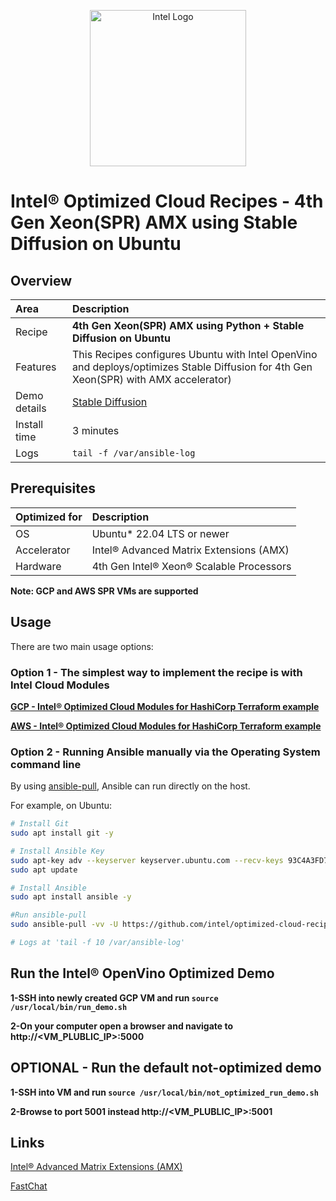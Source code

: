 <p align="center">
  <img src="https://github.com/intel/optimized-cloud-recipes/blob/main/images/logo-classicblue-800px.png?raw=true" alt="Intel Logo" width="250"/>
</p>

# Intel® Optimized Cloud Recipes  - 4th Gen Xeon(SPR) AMX using Stable Diffusion on Ubuntu

## Overview

| Area   | Description                                                 |
| :----- | :---------------------------------------------------------- |
| Recipe | **4th Gen Xeon(SPR) AMX using Python + Stable Diffusion on Ubuntu** |
| Features| This Recipes configures Ubuntu with Intel OpenVino and deploys/optimizes Stable Diffusion for 4th Gen Xeon(SPR) with AMX accelerator)
Demo details |  [Stable Diffusion](https://huggingface.co/stabilityai/stable-diffusion-2-1)
| Install time | 3 minutes |
| Logs | `tail -f /var/ansible-log`|

## Prerequisites

| Optimized for | Description                              |
| :------------ | :--------------------------------------- |
| OS            | Ubuntu* 22.04 LTS or newer               |
| Accelerator     | Intel® Advanced Matrix Extensions (AMX)  |
| Hardware      | 4th Gen Intel® Xeon® Scalable Processors |

**Note: GCP and AWS SPR VMs are supported**

## Usage

There are two main usage options:

### Option 1 - The simplest way to implement the recipe is with Intel Cloud Modules

[**GCP - Intel® Optimized Cloud Modules for HashiCorp Terraform example**](https://github.com/intel/terraform-intel-gcp-vm/tree/main/examples/gcp-linux-stable-diffusion)

[**AWS - Intel® Optimized Cloud Modules for HashiCorp Terraform example**](https://github.com/intel/terraform-intel-aws-vm/tree/main/examples/gen-ai-stable-diffusion)


### Option 2 - Running Ansible manually via the Operating System command line

By using [ansible-pull](https://docs.ansible.com/ansible/latest/cli/ansible-pull.html), Ansible can run directly on the host.

For example, on Ubuntu:

```bash
# Install Git 
sudo apt install git -y

# Install Ansible Key
sudo apt-key adv --keyserver keyserver.ubuntu.com --recv-keys 93C4A3FD7BB9C367
sudo apt update

# Install Ansible
sudo apt install ansible -y

#Run ansible-pull
sudo ansible-pull -vv -U https://github.com/intel/optimized-cloud-recipes.git recipes/ai-stable_diffusion-amx-ubuntu/recipe.yml

# Logs at 'tail -f 10 /var/ansible-log'
```

## Run the Intel® OpenVino Optimized Demo

**1-SSH into newly created GCP VM and run `source /usr/local/bin/run_demo.sh`**

**2-On your computer open a browser and navigate to http://<VM_PLUBLIC_IP>:5000**


## OPTIONAL - Run the default not-optimized demo

**1-SSH into VM and run `source /usr/local/bin/not_optimized_run_demo.sh`**

**2-Browse to port 5001 instead http://<VM_PLUBLIC_IP>:5001**

## Links

[Intel® Advanced Matrix Extensions (AMX)](https://www.intel.com/content/www/us/en/products/docs/accelerator-engines/advanced-matrix-extensions/overview.html)

[FastChat](https://github.com/lm-sys/FastChat)
